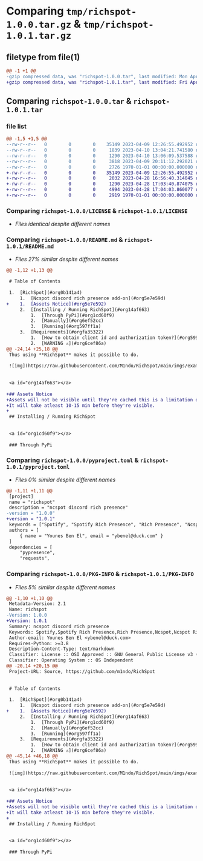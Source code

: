 # Comparing `tmp/richspot-1.0.0.tar.gz` & `tmp/richspot-1.0.1.tar.gz`

## filetype from file(1)

```diff
@@ -1 +1 @@
-gzip compressed data, was "richspot-1.0.0.tar", last modified: Mon Apr 10 13:09:28 2023, max compression
+gzip compressed data, was "richspot-1.0.1.tar", last modified: Fri Apr 28 17:06:52 2023, max compression
```

## Comparing `richspot-1.0.0.tar` & `richspot-1.0.1.tar`

### file list

```diff
@@ -1,5 +1,5 @@
--rw-r--r--   0        0        0    35149 2023-04-09 12:26:55.492952 richspot-1.0.0/LICENSE
--rw-r--r--   0        0        0     1839 2023-04-10 13:04:21.741580 richspot-1.0.0/README.md
--rw-r--r--   0        0        0     1290 2023-04-10 13:06:09.537588 richspot-1.0.0/pyproject.toml
--rw-r--r--   0        0        0     3818 2023-04-09 20:11:12.292021 richspot-1.0.0/richspot.py
--rw-r--r--   0        0        0     2726 1970-01-01 00:00:00.000000 richspot-1.0.0/PKG-INFO
+-rw-r--r--   0        0        0    35149 2023-04-09 12:26:55.492952 richspot-1.0.1/LICENSE
+-rw-r--r--   0        0        0     2032 2023-04-28 16:56:40.314045 richspot-1.0.1/README.md
+-rw-r--r--   0        0        0     1290 2023-04-28 17:03:40.874075 richspot-1.0.1/pyproject.toml
+-rw-r--r--   0        0        0     4994 2023-04-28 17:04:03.860077 richspot-1.0.1/richspot.py
+-rw-r--r--   0        0        0     2919 1970-01-01 00:00:00.000000 richspot-1.0.1/PKG-INFO
```

### Comparing `richspot-1.0.0/LICENSE` & `richspot-1.0.1/LICENSE`

 * *Files identical despite different names*

### Comparing `richspot-1.0.0/README.md` & `richspot-1.0.1/README.md`

 * *Files 27% similar despite different names*

```diff
@@ -1,12 +1,13 @@
 
 # Table of Contents
 
 1.  [RichSpot](#org0b141a4)
     1.  [Ncspot discord rich presence add-on](#org5e7e59d)
+    1.  [Assets Notice](#org5e7e592)
     2.  [Installing / Running RichSpot](#org14af663)
         1.  [Through PyPi](#org1cd60f9)
         2.  [Manually](#org6ef52cc)
         3.  [Running](#org597ff1a)
     3.  [Requirements](#orgfa35322)
         1.  [How to obtain client id and authorization token?](#org5997f48)
         2.  [WARNING ⚠](#org6cef86a)
@@ -24,14 +25,18 @@
 Thus using **RichSpot** makes it possible to do.
 
 ![img](https://raw.githubusercontent.com/M1ndo/RichSpot/main/imgs/example.png)
 
 
 <a id="org14af663"></a>
 
+## Assets Notice
+Assets will not be visible until they're cached this is a limitation of =discord=.
+It will take atleast 10-15 min before they're visible.
+
 ## Installing / Running RichSpot
 
 
 <a id="org1cd60f9"></a>
 
 ### Through PyPi
```

### Comparing `richspot-1.0.0/pyproject.toml` & `richspot-1.0.1/pyproject.toml`

 * *Files 0% similar despite different names*

```diff
@@ -1,11 +1,11 @@
 [project]
 name = "richspot"
 description = "ncspot discord rich presence"
-version = "1.0.0"
+version = "1.0.1"
 keywords = ["Spotify", "Spotify Rich Presence", "Rich Presence", "Ncspot", "Ncspot Rich Presence", "Discord", "Discord Rich Presence", "Spotify Connect"]
 authors = [
     { name = "Younes Ben El", email = "ybenel@duck.com" }
 ]
 dependencies = [
     "pypresence",
     "requests",
```

### Comparing `richspot-1.0.0/PKG-INFO` & `richspot-1.0.1/PKG-INFO`

 * *Files 5% similar despite different names*

```diff
@@ -1,10 +1,10 @@
 Metadata-Version: 2.1
 Name: richspot
-Version: 1.0.0
+Version: 1.0.1
 Summary: ncspot discord rich presence
 Keywords: Spotify,Spotify Rich Presence,Rich Presence,Ncspot,Ncspot Rich Presence,Discord,Discord Rich Presence,Spotify Connect
 Author-email: Younes Ben El <ybenel@duck.com>
 Requires-Python: >=3.8
 Description-Content-Type: text/markdown
 Classifier: License :: OSI Approved :: GNU General Public License v3 (GPLv3)
 Classifier: Operating System :: OS Independent
@@ -20,14 +20,15 @@
 Project-URL: Source, https://github.com/m1ndo/RichSpot
 
 
 # Table of Contents
 
 1.  [RichSpot](#org0b141a4)
     1.  [Ncspot discord rich presence add-on](#org5e7e59d)
+    1.  [Assets Notice](#org5e7e592)
     2.  [Installing / Running RichSpot](#org14af663)
         1.  [Through PyPi](#org1cd60f9)
         2.  [Manually](#org6ef52cc)
         3.  [Running](#org597ff1a)
     3.  [Requirements](#orgfa35322)
         1.  [How to obtain client id and authorization token?](#org5997f48)
         2.  [WARNING ⚠](#org6cef86a)
@@ -45,14 +46,18 @@
 Thus using **RichSpot** makes it possible to do.
 
 ![img](https://raw.githubusercontent.com/M1ndo/RichSpot/main/imgs/example.png)
 
 
 <a id="org14af663"></a>
 
+## Assets Notice
+Assets will not be visible until they're cached this is a limitation of =discord=.
+It will take atleast 10-15 min before they're visible.
+
 ## Installing / Running RichSpot
 
 
 <a id="org1cd60f9"></a>
 
 ### Through PyPi
```

